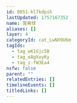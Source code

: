```yaml
---
id: 0851-kl7kdpih
lastUpdated: 1757167352
name: 笼脊球
aliases: []
layer: 4
categoryId: cat_LwNX9U6m
tagIds:
  - tag_wK1Gjc5B
  - tag_eAgXxyKy
  - tag_z-fW3Ea4
nsfw: false
parent: ""
relatedEntries: []
timelineEvents: []
titledLinks: []
---
```


